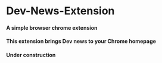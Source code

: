# Dev-News-Extension
#### A simple browser chrome extension
#### This extension brings Dev news to your Chrome homepage
#### Under construction

